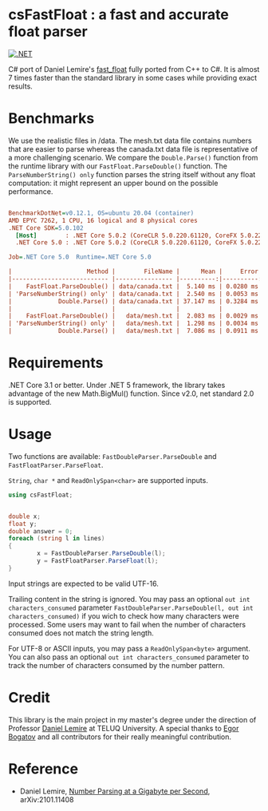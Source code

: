 # csFastFloat : a fast and accurate float parser
[![.NET](https://github.com/CarlVerret/csFastFloat/actions/workflows/dotnet.yml/badge.svg)](https://github.com/CarlVerret/csFastFloat/actions/workflows/dotnet.yml)

C# port of Daniel Lemire's [fast_float](https://github.com/fastfloat/fast_float)  fully ported from C++ to C#. It is almost 7 times faster than the standard library in some cases while providing exact results.



# Benchmarks

We use the realistic files  in /data. The mesh.txt data file contains numbers that are easier to parse whereas the canada.txt data file is representative of a more challenging scenario. We compare  the `Double.Parse()` function from the runtime library with our `FastFloat.ParseDouble()` function. The `ParseNumberString() only` function parses the string itself without any float computation: it might represent an upper bound on the possible performance.


``` ini

BenchmarkDotNet=v0.12.1, OS=ubuntu 20.04 (container)
AMD EPYC 7262, 1 CPU, 16 logical and 8 physical cores
.NET Core SDK=5.0.102
  [Host]        : .NET Core 5.0.2 (CoreCLR 5.0.220.61120, CoreFX 5.0.220.61120), X64 RyuJIT
  .NET Core 5.0 : .NET Core 5.0.2 (CoreCLR 5.0.220.61120, CoreFX 5.0.220.61120), X64 RyuJIT

Job=.NET Core 5.0  Runtime=.NET Core 5.0

|                     Method |        FileName |      Mean |     Error |    StdDev |       Min | Ratio | MFloat/s |     MB/s |
|--------------------------- |---------------- |----------:|----------:|----------:|----------:|------:|---------:|---------:|
|    FastFloat.ParseDouble() | data/canada.txt |  5.140 ms | 0.0280 ms | 0.0262 ms |  5.105 ms |  0.14 |    21.77 |   408.99 |
| 'ParseNumberString() only' | data/canada.txt |  2.540 ms | 0.0053 ms | 0.0047 ms |  2.531 ms |  0.07 |    43.90 |   824.87 |
|             Double.Parse() | data/canada.txt | 37.147 ms | 0.3284 ms | 0.3071 ms | 36.443 ms |  1.00 |     3.05 |    57.29 |
|                            |                 |           |           |           |           |       |          |          |
|    FastFloat.ParseDouble() |   data/mesh.txt |  2.083 ms | 0.0029 ms | 0.0024 ms |  2.080 ms |  0.29 |    35.10 |   298.07 |
| 'ParseNumberString() only' |   data/mesh.txt |  1.298 ms | 0.0034 ms | 0.0032 ms |  1.294 ms |  0.18 |    56.45 |   479.30 |
|             Double.Parse() |   data/mesh.txt |  7.086 ms | 0.0911 ms | 0.0852 ms |  6.931 ms |  1.00 |    10.54 |    89.45 |

```

# Requirements

.NET Core 3.1 or better. Under .NET 5 framework, the library takes advantage of the new Math.BigMul() function.
Since v2.0, net standard 2.0 is supported. 

# Usage

Two functions are available: `FastDoubleParser.ParseDouble` and `FastFloatParser.ParseFloat`.

`String`, `char *`  and `ReadOnlySpan<char>` are supported inputs.

```C#
using csFastFloat;


double x;
float y;
double answer = 0;
foreach (string l in lines)
{
        x = FastDoubleParser.ParseDouble(l);
        y = FastFloatParser.ParseFloat(l);
}
```

Input strings are expected to be valid UTF-16.

Trailing content in the string is ignored.  You may pass an optional `out int characters_consumed` parameter
`FastDoubleParser.ParseDouble(l, out int characters_consumed)` if you wich to check how many characters were processed. Some users may want to fail when the number of characters consumed does not match the string length.


For UTF-8 or ASCII inputs, you may pass a `ReadOnlySpan<byte>` argument. You can also pass
an optional `out int characters_consumed` parameter to track the number of characters consumed
by the number pattern.


# Credit
This library is the main project in my master's degree under the direction of Professor [Daniel Lemire](https://github.com/lemire) at TELUQ University.
A special thanks to [Egor Bogatov](https://github.com/EgorBo) and all contributors for their really meaningful contribution.

# Reference

- Daniel Lemire, [Number Parsing at a Gigabyte per Second](https://arxiv.org/abs/2101.11408), arXiv:2101.11408
